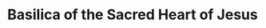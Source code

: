 ---
layout: repo
title: "Basilica of the Sacred Heart of Jesus"
id: 13719
permalink: repos/13719/
---